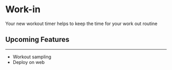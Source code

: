 # Work-in

Your new workout timer helps to keep the time for your work out
routine

## Upcoming Features

***

* Workout sampling
* Deploy on web
